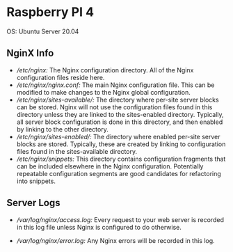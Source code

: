 # **Raspberry PI 4**

OS: Ubuntu Server 20.04

## **NginX Info**

- _/etc/nginx:_ The Nginx configuration directory. All of the Nginx configuration files reside here.
- _/etc/nginx/nginx.conf:_ The main Nginx configuration file. This can be modified to make changes to the Nginx global configuration.
- _/etc/nginx/sites-available/:_ The directory where per-site server blocks can be stored. Nginx will not use the configuration files found in this directory unless they are linked to the sites-enabled directory. Typically, all server block configuration is done in this directory, and then enabled by linking to the other directory.
- _/etc/nginx/sites-enabled/:_ The directory where enabled per-site server blocks are stored. Typically, these are created by linking to configuration files found in the sites-available directory.
- _/etc/nginx/snippets:_ This directory contains configuration fragments that can be included elsewhere in the Nginx configuration. Potentially repeatable configuration segments are good candidates for refactoring into snippets.

## **Server Logs**

- _/var/log/nginx/access.log:_ Every request to your web server is recorded in this log file unless Nginx is configured to do otherwise.

- _/var/log/nginx/error.log:_ Any Nginx errors will be recorded in this log.
